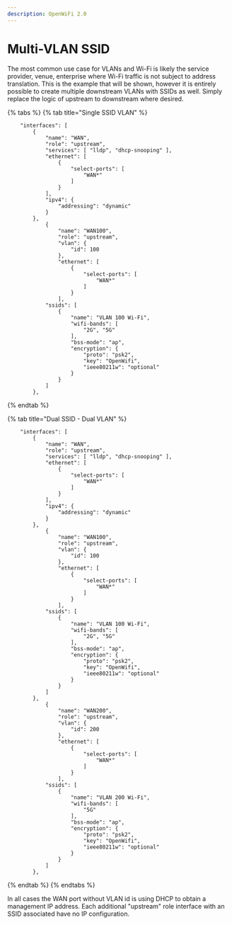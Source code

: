 ```yaml
---
description: OpenWiFi 2.0
---
```


# Multi-VLAN SSID

The most common use case for VLANs and Wi-Fi is likely the service provider, venue, enterprise where Wi-Fi traffic is not subject to address translation. This is the example that will be shown, however it is entirely possible to create multiple downstream VLANs with SSIDs as well. Simply replace the logic of upstream to downstream where desired.

{% tabs %}
{% tab title="Single SSID VLAN" %}
```
    "interfaces": [
        {
            "name": "WAN",
            "role": "upstream",
            "services": [ "lldp", "dhcp-snooping" ],
            "ethernet": [
                {
                    "select-ports": [
                        "WAN*"
                    ]
                }
            ],
            "ipv4": {
                "addressing": "dynamic"
            }
        },
            {
                "name": "WAN100",
                "role": "upstream",
                "vlan": {
                    "id": 100
                },
                "ethernet": [
                    {
                        "select-ports": [
                            "WAN*"
                        ]
                    }
                ],         
            "ssids": [
                {
                    "name": "VLAN 100 Wi-Fi",
                    "wifi-bands": [
                        "2G", "5G"
                    ],
                    "bss-mode": "ap",
                    "encryption": {
                        "proto": "psk2",
                        "key": "OpenWifi",
                        "ieee80211w": "optional"
                    }
                }
            ]
        },
```
{% endtab %}

{% tab title="Dual SSID - Dual VLAN" %}
```
    "interfaces": [
        {
            "name": "WAN",
            "role": "upstream",
            "services": [ "lldp", "dhcp-snooping" ],
            "ethernet": [
                {
                    "select-ports": [
                        "WAN*"
                    ]
                }
            ],
            "ipv4": {
                "addressing": "dynamic"
            }
        },
            {
                "name": "WAN100",
                "role": "upstream",
                "vlan": {
                    "id": 100
                },
                "ethernet": [
                    {
                        "select-ports": [
                            "WAN*"
                        ]
                    }
                ],         
            "ssids": [
                {
                    "name": "VLAN 100 Wi-Fi",
                    "wifi-bands": [
                        "2G", "5G"
                    ],
                    "bss-mode": "ap",
                    "encryption": {
                        "proto": "psk2",
                        "key": "OpenWifi",
                        "ieee80211w": "optional"
                    }
                }
            ]
        },
            {
                "name": "WAN200",
                "role": "upstream",
                "vlan": {
                    "id": 200
                },
                "ethernet": [
                    {
                        "select-ports": [
                            "WAN*"
                        ]
                    }
                ],         
            "ssids": [
                {
                    "name": "VLAN 200 Wi-Fi",
                    "wifi-bands": [
                        "5G"
                    ],
                    "bss-mode": "ap",
                    "encryption": {
                        "proto": "psk2",
                        "key": "OpenWifi",
                        "ieee80211w": "optional"
                    }
                }
            ]
        },
```
{% endtab %}
{% endtabs %}

In all cases the WAN port without VLAN id is using DHCP to obtain a management IP address. Each additional "upstream" role interface with an SSID associated have no IP configuration.
